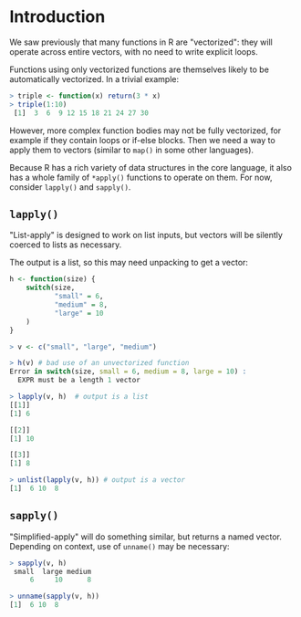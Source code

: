 # Introduction

We saw previously that many functions in R are "vectorized": they will operate across entire vectors, with no need to write explicit loops. 

Functions using only vectorized functions are themselves likely to be automatically vectorized.
In a trivial example:

```R
> triple <- function(x) return(3 * x)
> triple(1:10)
 [1]  3  6  9 12 15 18 21 24 27 30
 ```

However, more complex function bodies may not be fully vectorized, for example if they contain loops or if-else blocks. 
Then we need a way to apply them to vectors (similar to `map()` in some other languages).

Because R has a rich variety of data structures in the core language, it also has a whole family of `*apply()` functions to operate on them.
For now, consider `lapply()` and `sapply()`.

## `lapply()`

"List-apply" is designed to work on list inputs, but vectors will be silently coerced to lists as necessary.

The output is a list, so this may need unpacking to get a vector:

```R
h <- function(size) {
    switch(size,
           "small" = 6,
           "medium" = 8,
           "large" = 10
    )
}

> v <- c("small", "large", "medium")

> h(v) # bad use of an unvectorized function
Error in switch(size, small = 6, medium = 8, large = 10) : 
  EXPR must be a length 1 vector

> lapply(v, h)  # output is a list
[[1]]
[1] 6

[[2]]
[1] 10

[[3]]
[1] 8

> unlist(lapply(v, h)) # output is a vector
[1]  6 10  8
```

## `sapply()`

"Simplified-apply" will do something similar, but returns a named vector. 
Depending on context, use of `unname()` may be necessary:

```R
> sapply(v, h)
 small  large medium 
     6     10      8 

> unname(sapply(v, h))
[1]  6 10  8
```

